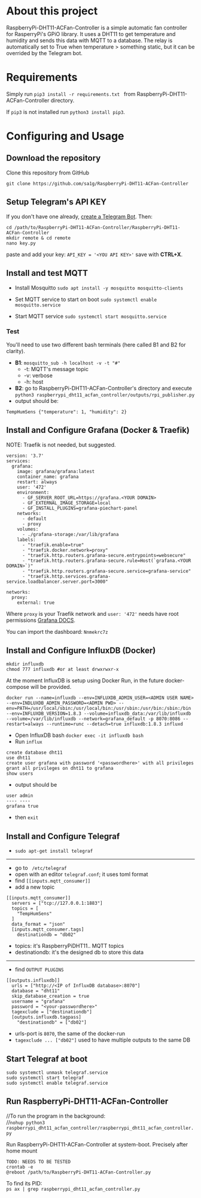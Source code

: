# About this project
RaspberryPi-DHT11-ACFan-Controller is a simple automatic fan controller for RasperryPi's GPiO library. It uses a DHT11 to get temperature and humidity and sends this data with MQTT to a database. The relay is automatically set to True when temperature > something static, but it can be overrided by the Telegram bot.

# Requirements
Simply run
`pip3 install -r requirements.txt ` from RaspberryPi-DHT11-ACFan-Controller directory.

If `pip3` is not installed run `python3 install pip3`.

# Configuring and Usage

## Download the repository
Clone this repository from GitHub

```
git clone https://github.com/sa1g/RaspberryPi-DHT11-ACFan-Controller
```

## Setup Telegram's API KEY
If you don't have one already, [create a Telegram Bot](https://core.telegram.org/bots).
Then:
```
cd /path/to/RaspberryPi-DHT11-ACFan-Controller/RaspberryPi-DHT11-ACFan-Controller
mkdir remote & cd remote
nano key.py
```
paste and add your key:
`API_KEY = '<YOU API KEY>'`
save with **CTRL+X**.

## Install and test MQTT
* Install Mosquitto ``` sudo apt install -y mosquitto mosquitto-clients ```

* Set MQTT service to start on boot ``` sudo systemctl enable mosquitto.service ```

* Start MQTT service ``` sudo systemctl start mosquitto.service ```

### Test
You'll need to use two different bash terminals (here called B1 and B2 for clarity).  
* **B1**: ``` mosquitto_sub -h localhost -v -t "#" ```
    - -t: MQTT's message topic
    - -v: verbose
    - -h: host
* **B2**: go to RaspberryPi-DHT11-ACFan-Controller's directory and execute ```python3 raspberrypi_dht11_acfan_controller/outputs/rpi_publisher.py```
* output should be:
```
TempHumSens {"temperature": 1, "humidity": 2}
```

## Install and Configure Grafana (Docker & Traefik)
NOTE: Traefik is not needed, but suggested.

```
version: '3.7'
services:
  grafana:
    image: grafana/grafana:latest
    container_name: grafana
    restart: always
    user: '472'
    environment:
      - GF_SERVER_ROOT_URL=https://grafana.<YOUR DOMAIN>
      - GF_EXTERNAL_IMAGE_STORAGE=local
      - GF_INSTALL_PLUGINS=grafana-piechart-panel
    networks:
      - default
      - proxy
    volumes:
      - ./grafana-storage:/var/lib/grafana
    labels:
      - "traefik.enable=true"
      - "traefik.docker.network=proxy"
      - "traefik.http.routers.grafana-secure.entrypoints=websecure"
      - "traefik.http.routers.grafana-secure.rule=Host(`grafana.<YOUR DOMAIN>`)"
      - "traefik.http.routers.grafana-secure.service=grafana-service"
      - "traefik.http.services.grafana-service.loadbalancer.server.port=3000"

networks:
  proxy:
    external: true
```
Where `proxy` is your Traefik network and `user: '472'` needs have root permissions [Grafana DOCS](https://grafana.com/docs/grafana/latest/installation/docker/).

You can import the dashboard: `Nnmekrc7z`

## Install and Configure InfluxDB (Docker)
```
mkdir influxdb
chmod 777 influxdb #or at least drwxrwxr-x
```
At the moment InfluxDB is setup using Docker Run, in the future docker-compose will be provided.
```
docker run --name=influxdb --env=INFLUXDB_ADMIN_USER=<ADMIN USER NAME> --env=INDLUXDB_ADMIN_PASSWORD=<ADMIN PWD> --env=PATH=/usr/local/sbin:/usr/local/bin:/usr/sbin:/usr/bin:/sbin:/bin --env=INFLUXDB_VERSION=1.8.3 --volume=influxdb_data:/var/lib/influxdb --volume=/var/lib/influxdb --network=grafana_default -p 8070:8086 --restart=always --runtime=runc --detach=true influxdb:1.8.3 influxd
```
* Open InfluxDB bash
` docker exec -it influxdb bash `
* Run `influx`
```
create database dht11
use dht11
create user grafana with password '<passwordhere>' with all privileges
grant all privileges on dht11 to grafana
show users
```
* output should be

```
user admin
---- ----
grafana true
```
* then `exit`

## Install and Configure Telegraf
* ` sudo apt-get install telegraf `
----
* go to ` /etc/telegraf`
* open with an editor ` telegraf.conf `; it uses toml format
* find ` [[inputs.mqtt_consumer]] `
* add a new topic
```
[[inputs.mqtt_consumer]]
  servers = ["tcp://127.0.0.1:1883"]
  topics = [
    "TempHumSens"
  ]
  data_format = "json"
  [inputs.mqtt_consumer.tags]
    destinationdb = "db02"
```
  * topics: it's RaspberryPiDHT11.. MQTT topics  
  * destinationdb: it's the designed db to store this data  
----
* find `OUTPUT PLUGINS`
```
[[outputs.influxdb]]
  urls = ["http://<IP of InfluxDB database>:8070"]
  database = "dht11"
  skip_database_creation = true
  username = "grafana"
  password = "<your-passwordhere>"
  tagexclude = ["destinationdb"]
  [outputs.influxdb.tagpass]
    "destinationdb" = ["db02"]
```
  * urls-port is `8070`, the same of the docker-run
  * `tagexclude ... ["db02"]` used to have multiple outputs to the same DB

## Start Telegraf at boot
```
sudo systemctl unmask telegraf.service
sudo systemctl start telegraf
sudo systemctl enable telegraf.service
```

## Run RaspberryPi-DHT11-ACFan-Controller
//To run the program in the background:  
//`nohup python3 raspberrypi_dht11_acfan_controller/raspberrypi_dht11_acfan_controller.py`

Run RaspberryPi-DHT11-ACFan-Controller at system-boot. Precisely after home mount  
```
TODO: NEEDS TO BE TESTED
crontab -e
@reboot /path/to/RaspberryPi-DHT11-ACFan-Controller.py
```

To find its PID:  
`ps ax | grep raspberrypi_dht11_acfan_controller.py`  
